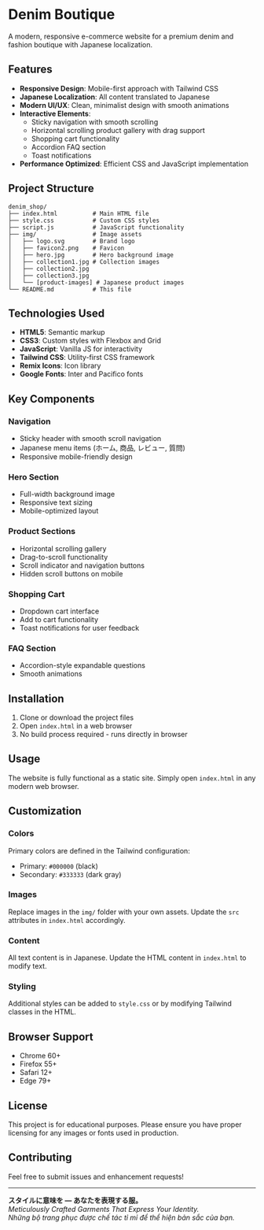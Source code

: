 # Denim Boutique

A modern, responsive e-commerce website for a premium denim and fashion boutique with Japanese localization.

## Features

- **Responsive Design**: Mobile-first approach with Tailwind CSS
- **Japanese Localization**: All content translated to Japanese
- **Modern UI/UX**: Clean, minimalist design with smooth animations
- **Interactive Elements**: 
  - Sticky navigation with smooth scrolling
  - Horizontal scrolling product gallery with drag support
  - Shopping cart functionality
  - Accordion FAQ section
  - Toast notifications
- **Performance Optimized**: Efficient CSS and JavaScript implementation

## Project Structure

```
denim_shop/
├── index.html          # Main HTML file
├── style.css           # Custom CSS styles
├── script.js           # JavaScript functionality
├── img/                # Image assets
│   ├── logo.svg        # Brand logo
│   ├── favicon2.png    # Favicon
│   ├── hero.jpg        # Hero background image
│   ├── collection1.jpg # Collection images
│   ├── collection2.jpg
│   ├── collection3.jpg
│   └── [product-images] # Japanese product images
└── README.md           # This file
```

## Technologies Used

- **HTML5**: Semantic markup
- **CSS3**: Custom styles with Flexbox and Grid
- **JavaScript**: Vanilla JS for interactivity
- **Tailwind CSS**: Utility-first CSS framework
- **Remix Icons**: Icon library
- **Google Fonts**: Inter and Pacifico fonts

## Key Components

### Navigation
- Sticky header with smooth scroll navigation
- Japanese menu items (ホーム, 商品, レビュー, 質問)
- Responsive mobile-friendly design

### Hero Section
- Full-width background image
- Responsive text sizing
- Mobile-optimized layout

### Product Sections
- Horizontal scrolling gallery
- Drag-to-scroll functionality
- Scroll indicator and navigation buttons
- Hidden scroll buttons on mobile

### Shopping Cart
- Dropdown cart interface
- Add to cart functionality
- Toast notifications for user feedback

### FAQ Section
- Accordion-style expandable questions
- Smooth animations

## Installation

1. Clone or download the project files
2. Open `index.html` in a web browser
3. No build process required - runs directly in browser

## Usage

The website is fully functional as a static site. Simply open `index.html` in any modern web browser.

## Customization

### Colors
Primary colors are defined in the Tailwind configuration:
- Primary: `#000000` (black)
- Secondary: `#333333` (dark gray)

### Images
Replace images in the `img/` folder with your own assets. Update the `src` attributes in `index.html` accordingly.

### Content
All text content is in Japanese. Update the HTML content in `index.html` to modify text.

### Styling
Additional styles can be added to `style.css` or by modifying Tailwind classes in the HTML.

## Browser Support

- Chrome 60+
- Firefox 55+
- Safari 12+
- Edge 79+

## License

This project is for educational purposes. Please ensure you have proper licensing for any images or fonts used in production.

## Contributing

Feel free to submit issues and enhancement requests!

---

**スタイルに意味を — あなたを表現する服。**  
*Meticulously Crafted Garments That Express Your Identity.*  
*Những bộ trang phục được chế tác tỉ mỉ để thể hiện bản sắc của bạn.*
